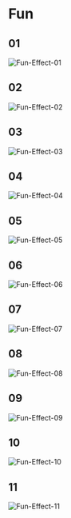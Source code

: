 <!--
 * @Date: 2020-02-22 16:01:41
 * @LastEditors: Yearth
 * @LastEditTime: 2020-02-22 16:01:41
 -->

# Fun

## 01

![Fun-Effect-01](https://s2.ax1x.com/2019/11/27/Q9cXcD.gif)

## 02

![Fun-Effect-02](https://s2.ax1x.com/2019/11/27/Q9glCV.gif)

## 03

![Fun-Effect-03](https://s2.ax1x.com/2019/11/27/Q9gHbj.gif)

## 04

![Fun-Effect-04](https://s2.ax1x.com/2019/11/27/Q9g7rQ.gif)

## 05

![Fun-Effect-05](https://s2.ax1x.com/2019/11/27/Q9Wd5n.gif)

## 06

![Fun-Effect-06](https://s2.ax1x.com/2019/11/27/Q92zFI.gif)

## 07

![Fun-Effect-07](https://s2.ax1x.com/2019/11/30/QVOAXV.gif)

## 08

![Fun-Effect-08](https://s2.ax1x.com/2019/12/27/lVveiR.gif)

## 09

![Fun-Effect-09](https://s2.ax1x.com/2019/12/30/lMqmzn.gif)

## 10

![Fun-Effect-10](https://s2.ax1x.com/2020/02/14/1jMouV.gif)

## 11

![Fun-Effect-11](https://s2.ax1x.com/2020/02/18/3FEJPO.gif)
